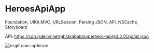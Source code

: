# HeroesApiApp

Foundation, UIKit,MVC, URLSession, Parsing JSON, API, NSCache, Storyboard

API: https://cdn.jsdelivr.net/gh/akabab/superhero-api@0.2.0/api/all.json

![ezgif com-optimize](https://github.com/Kirilloao/HeroesApiApp/assets/106522858/b9e46d48-55c2-4b91-a1ef-bcd74c2493fc)
